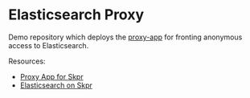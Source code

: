 # Elasticsearch Proxy

Demo repository which deploys the [proxy-app](https://github.com/skpr/proxy-app) for fronting anonymous access to Elasticsearch.

Resources:

* [Proxy App for Skpr](https://www.skpr.com.au/blog/proxy-app)
* [Elasticsearch on Skpr](https://www.skpr.com.au/blog/elasticsearch-overview)